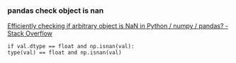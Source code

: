 ### pandas check object is nan


[Efficiently checking if arbitrary object is NaN in Python / numpy / pandas? - Stack Overflow](https://stackoverflow.com/questions/18689512/efficiently-checking-if-arbitrary-object-is-nan-in-python-numpy-pandas "Efficiently checking if arbitrary object is NaN in Python / numpy / pandas? - Stack Overflow")


 

```
if val.dtype == float and np.isnan(val):
type(val) == float and np.isnan(val) 
```
